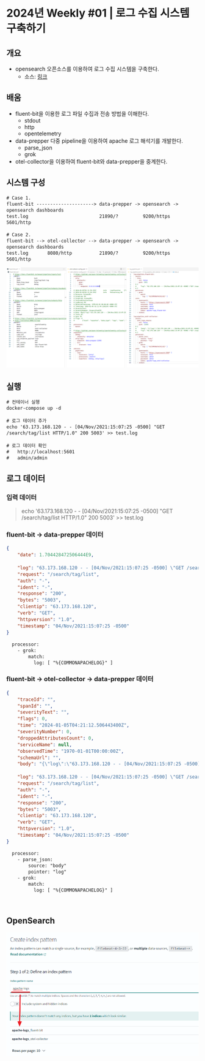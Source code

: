 # 2024년 Weekly #01 | 로그 수집 시스템 구축하기

## 개요
- opensearch 오픈소스를 이용하여 로그 수집 시스템을 구축한다.
  - 소스: [링크](./W01-Log/)

## 배움
- fluent-bit을 이용한 로그 파일 수집과 전송 방법을 이해한다.
  - stdout
  - http
  - opentelemetry
- data-prepper 다중 pipeline을 이용하여 apache 로그 해석기를 개발한다.
  - parse_json
  - grok
- otel-collector을 이용하여 fluent-bit와 data-prepper을 중계한다.

## 시스템 구성
```
# Case 1.
fluent-bit ---------------------> data-prepper -> opensearch -> opensearch dashboards
test.log                          21890/?         9200/https    5601/http

# Case 2.
fluent-bit --> otel-collector --> data-prepper -> opensearch -> opensearch dashboards
test.log       8080/http          21890/?         9200/https    5601/http
```

![](./.images/2024-01-05-13-36-29.png)


## 실행
```shell
# 컨테이너 실행
docker-compose up -d

# 로그 테이터 추가
echo '63.173.168.120 - - [04/Nov/2021:15:07:25 -0500] "GET /search/tag/list HTTP/1.0" 200 5003' >> test.log

# 로그 데이터 확인
#   http://localhost:5601
#   admin/admin
```

## 로그 데이터
### 입력 데이터
> echo '63.173.168.120 - - [04/Nov/2021:15:07:25 -0500] "GET /search/tag/list HTTP/1.0" 200 5003' >> test.log

### fluent-bit → data-prepper 데이터
```json
{
    "date": 1.704428472506444E9,

    "log": "63.173.168.120 - - [04/Nov/2021:15:07:25 -0500] \"GET /search/tag/list HTTP/1.0\" 200 5003",
    "request": "/search/tag/list",
    "auth": "-",
    "ident": "-",
    "response": "200",
    "bytes": "5003",
    "clientip": "63.173.168.120",
    "verb": "GET",
    "httpversion": "1.0",
    "timestamp": "04/Nov/2021:15:07:25 -0500"
}
```
```
  processor:
    - grok:
        match:
          log: [ "%{COMMONAPACHELOG}" ]
```

### fluent-bit → otel-collector → data-prepper 데이터
```json
{
    "traceId": "",
    "spanId": "",
    "severityText": "",
    "flags": 0,
    "time": "2024-01-05T04:21:12.506443400Z",
    "severityNumber": 0,
    "droppedAttributesCount": 0,
    "serviceName": null,
    "observedTime": "1970-01-01T00:00:00Z",
    "schemaUrl": "",
    "body": "{\"log\":\"63.173.168.120 - - [04/Nov/2021:15:07:25 -0500] \\\"GET /search/tag/list HTTP/1.0\\\" 200 5003\"}",

    "log": "63.173.168.120 - - [04/Nov/2021:15:07:25 -0500] \"GET /search/tag/list HTTP/1.0\" 200 5003",
    "request": "/search/tag/list",
    "auth": "-",
    "ident": "-",
    "response": "200",
    "bytes": "5003",
    "clientip": "63.173.168.120",
    "verb": "GET",
    "httpversion": "1.0",
    "timestamp": "04/Nov/2021:15:07:25 -0500"
}
```
```
  processor:
    - parse_json:
        source: "body"
        pointer: "log"
    - grok:
        match:
          log: [ "%{COMMONAPACHELOG}" ]
```

<br/>

## OpenSearch
![](./.images/2024-01-05-13-38-12.png)
